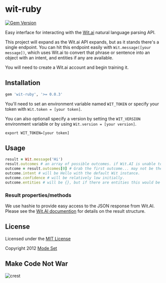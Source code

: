 wit-ruby
========

[![Gem Version](https://badge.fury.io/rb/wit-ruby.png)](http://badge.fury.io/rb/wit-ruby)

Easy interface for interacting with the [Wit.ai](http://wit.ai) natural language parsing API.

This project will expand as the Wit.ai API expands, but as it stands there's a single endpoint. You can hit this
endpoint easily with `Wit.message([your message])`, which uses Wit.ai to convert that phrase or sentence into an object
with an intent, and entities if any are available.

You will need to create a Wit.ai account and begin training it.

## Installation

```ruby
gem 'wit-ruby', '>= 0.0.3'
```

You'll need to set an environment variable named `WIT_TOKEN` or specify your token with `Wit.token = [your token]`.

You can also optionall specify a version by setting the `WIT_VERSION` environment variable or by using `Wit.version = [your version]`.

```shell
export WIT_TOKEN=[your token]
```


## Usage

```ruby
result = Wit.message('Hi')
result.outcomes # an array of possible outcomes. if Wit.AI is unable to determine an intent this will be an empty `[]`.
outcome = result.outcomes[0] # Grab the first outcome... may not be the most likely?
outcome.intent # will be Hello with the default Wit instance.
outcome.confidence # will be relatively low initially.
outcome.entities # will be {}, but if there are entities this would be an array of them.
```

### Result properties/methods

We use hashie to provide easy access to the JSON response from Wit.AI. Please see the [Wit.AI documention](https://wit.ai/docs/http/20141022#get-intent-via-text-link) for details on the result structure.


## License

Licensed under the [MIT License](http://creativecommons.org/licenses/MIT/)

Copyright 2012 [Mode Set](https://github.com/modeset)


## Make Code Not War
![crest](https://secure.gravatar.com/avatar/aa8ea677b07f626479fd280049b0e19f?s=75)
